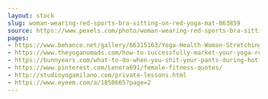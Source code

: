 ```yaml
---
layout: stock
slug: woman-wearing-red-sports-bra-sitting-on-red-yoga-mat-863859
source: https://www.pexels.com/photo/woman-wearing-red-sports-bra-sitting-on-red-yoga-mat-863859/
pages:
- https://www.behance.net/gallery/66315163/Yoga-Health-Woman-Stretching
- https://www.theyoganomads.com/how-to-successfully-market-your-yoga-retreat/
- https://bunnyears.com/what-to-do-when-you-shit-your-pants-during-hot-yoga-by-toria-sheffield/
- https://www.pinterest.com/Lenora691/female-fitness-quotes/
- http://studioyogamilano.com/private-lessons.html
- https://www.eyeem.com/a/1850665?page=2
---
```

